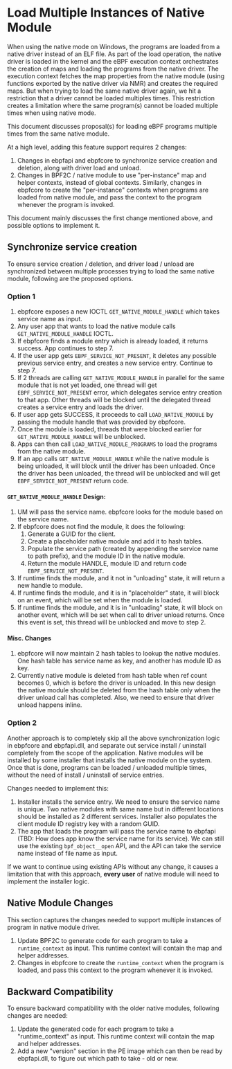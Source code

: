 # Load Multiple Instances of Native Module

When using the native mode on Windows, the programs are loaded from a native driver instead of an ELF file. As part of the load operation, the native driver is loaded in the kernel and the eBPF execution context orchestrates the creation of maps and loading the programs from the native driver. The execution context fetches the map properties from the native module (using functions exported by the native driver via NMR) and creates the required maps.
But when trying to load the same native driver again, we hit a restriction that a driver cannot be loaded multiples times. This restriction creates a limitation where the same program(s) cannot be loaded multiple times when using native mode.

This document discusses proposal(s) for loading eBPF programs multiple times from the same native module.

At a high level, adding this feature support requires 2 changes:
1. Changes in ebpfapi and ebpfcore to synchronize service creation and deletion, along with driver load and unload.
1. Changes in BPF2C / native module to use "per-instance" map and helper contexts, instead of global contexts. Similarly, changes in ebpfcore to create the "per-instance" contexts when programs are loaded from native module, and pass the context to the program whenever the program is invoked.

This document mainly discusses the first change mentioned above, and possible options to implement it.

## Synchronize service creation
To ensure service creation / deletion, and driver load / unload are synchronized between multiple processes trying to load the same native module, following are the proposed options.

### Option 1

1. ebpfcore exposes a new IOCTL `GET_NATIVE_MODULE_HANDLE` which takes service name as input.
2. Any user app that wants to load the native module calls `GET_NATIVE_MODULE_HANDLE` IOCTL.
3. If ebpfcore finds a module entry which is already loaded, it returns success. App continues to step 7.
6. If the user app gets `EBPF_SERVICE_NOT_PRESENT`, it deletes any possible previous service entry, and creates a new service entry. Continue to step 7.
7. If 2 threads are calling `GET_NATIVE_MODULE_HANDLE` in parallel for the same module that is not yet loaded, one thread will get `EBPF_SERVICE_NOT_PRESENT` error, which delegates service entry creation to that app. Other threads will be blocked until the delegated thread creates a service entry and loads the driver.
8. If user app gets SUCCESS, it proceeds to call `LOAD_NATIVE_MODULE` by passing the module handle that was provided by ebpfcore.
9. Once the module is loaded, threads that were blocked earlier for `GET_NATIVE_MODULE_HANDLE` will be unblocked.
10. Apps can then call `LOAD_NATIVE_MODULE_PROGRAMS` to load the programs from the native module.
11. If an app calls `GET_NATIVE_MODULE_HANDLE` while the native module is being unloaded, it will block until the driver has been unloaded. Once the driver has been unloaded, the thread will be unblocked and will get `EBPF_SERVICE_NOT_PRESENT` return code.

#### `GET_NATIVE_MODULE_HANDLE` Design:
1. UM will pass the service name. ebpfcore looks for the module based on the service name.
2. If ebpfcore does not find the module, it does the following:
    1. Generate a GUID for the client.
    2. Create a placeholder native module and add it to hash tables.
    3. Populate the service path (created by appending the service name to path prefix), and the module ID in the native module.
    4. Return the module HANDLE, module ID and return code `EBPF_SERVICE_NOT_PRESENT`.
3. If runtime finds the module, and it not in "unloading" state, it will return a new handle to module.
4. If runtime finds the module, and it is in "placeholder" state, it will block on an event, which will be set when the module is loaded.
5. If runtime finds the module, and it is in "unloading" state, it will block on another event, which will be set when call to driver unload returns. Once this event is set, this thread will be unblocked and move to step 2.

#### Misc. Changes
1. ebpfcore will now maintain 2 hash tables to lookup the native modules. One hash table has service name as key, and another has module ID as key.
2. Currently native module is deleted from hash table when ref count becomes 0, which is before the driver is unloaded. In this new design the native module should be deleted from the hash table only when the driver unload call has completed. Also, we need to ensure that driver unload happens inline.

### Option 2
Another approach is to completely skip all the above synchronization logic in ebpfcore and ebpfapi.dll, and separate out service install / uninstall completely from the scope of the application. Native modules will be installed by some installer that installs the native module on the system. Once that is done, programs can be loaded / unloaded multiple times, without the need of install / uninstall of service entries.

Changes needed to implement this:
1. Installer installs the service entry. We need to ensure the service name is unique. Two native modules with same name but in different locations should be installed as 2 different services. Installer also populates the client module ID registry key with a random GUID.
2. The app that loads the program will pass the service name to ebpfapi (TBD: How does app know the service name for its service). We can still use the existing `bpf_object__open` API, and the API can take the service name instead of file name as input.

If we want to continue using existing APIs without any change, it causes a limitation that with this approach, **every user** of native module will need to implement the installer logic.

## Native Module Changes
This section captures the changes needed to support multiple instances of program in native module driver.

1. Update BPF2C to generate code for each program to take a `runtime_context` as input. This runtime context will contain the map and helper addresses.
2. Changes in ebpfcore to create the `runtime_context` when the program is loaded, and pass this context to the program whenever it is invoked.

## Backward Compatibility
To ensure backward compatibility with the older native modules, following changes are needed:

1. Update the generated code for each program to take a "runtime_context" as input. This runtime context will contain the map and helper addresses.
2. Add a new "version" section in the PE image which can then be read by ebpfapi.dll, to figure out which path to take - old or new.
